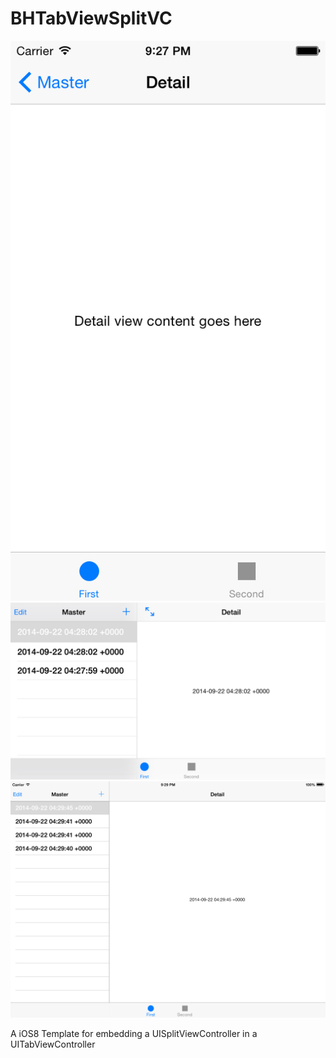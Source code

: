 BHTabViewSplitVC
================

![alt tag](https://github.com/craigvz/BHTabViewSplitVC/blob/master/Screenshots/iPhonePort.png)
![alt tag](https://github.com/craigvz/BHTabViewSplitVC/blob/master/Screenshots/iPhoneLand.png)
![alt tag](https://github.com/craigvz/BHTabViewSplitVC/blob/master/Screenshots/iPadLand.png)


A iOS8 Template for embedding a UISplitViewController in a UITabViewController
